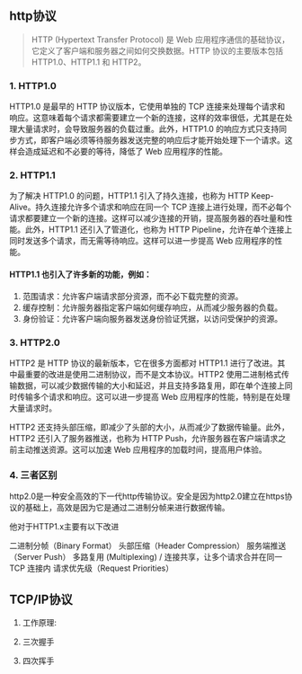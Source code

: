 ## http协议
>HTTP (Hypertext Transfer Protocol) 是 Web 应用程序通信的基础协议，它定义了客户端和服务器之间如何交换数据。HTTP 协议的主要版本包括 HTTP1.0、HTTP1.1 和 HTTP2。
### 1. HTTP1.0
HTTP1.0 是最早的 HTTP 协议版本，它使用单独的 TCP 连接来处理每个请求和响应。这意味着每个请求都需要建立一个新的连接，这样的效率很低，尤其是在处理大量请求时，会导致服务器的负载过重。此外，HTTP1.0 的响应方式只支持同步方式，即客户端必须等待服务器发送完整的响应后才能开始处理下一个请求。这样会造成延迟和不必要的等待，降低了 Web 应用程序的性能。

### 2. HTTP1.1
为了解决 HTTP1.0 的问题，HTTP1.1 引入了持久连接，也称为 HTTP Keep-Alive。持久连接允许多个请求和响应在同一个 TCP 连接上进行处理，而不必每个请求都要建立一个新的连接。这样可以减少连接的开销，提高服务器的吞吐量和性能。此外，HTTP1.1 还引入了管道化，也称为 HTTP Pipeline，允许在单个连接上同时发送多个请求，而无需等待响应。这样可以进一步提高 Web 应用程序的性能。
#### HTTP1.1 也引入了许多新的功能，例如：
1. 范围请求：允许客户端请求部分资源，而不必下载完整的资源。
2. 缓存控制：允许服务器指定客户端如何缓存响应，从而减少服务器的负载。
3. 身份验证：允许客户端向服务器发送身份验证凭据，以访问受保护的资源。

### 3. HTTP2.0
HTTP2 是 HTTP 协议的最新版本，它在很多方面都对 HTTP1.1 进行了改进。其中最重要的改进是使用二进制协议，而不是文本协议。HTTP2 使用二进制格式传输数据，可以减少数据传输的大小和延迟，并且支持多路复用，即在单个连接上同时传输多个请求和响应。这可以进一步提高 Web 应用程序的性能，特别是在处理大量请求时。

HTTP2 还支持头部压缩，即减少了头部的大小，从而减少了数据传输量。此外，HTTP2 还引入了服务器推送，也称为 HTTP Push，允许服务器在客户端请求之前主动推送资源。这可以加速 Web 应用程序的加载时间，提高用户体验。

### 4. 三者区别
http2.0是一种安全高效的下一代http传输协议。安全是因为http2.0建立在https协议的基础上，高效是因为它是通过二进制分帧来进行数据传输。

他对于HTTP1.x主要有以下改进

二进制分帧（Binary Format）
头部压缩（Header Compression）
服务端推送（Server Push）
多路复用 (Multiplexing) / 连接共享，让多个请求合并在同一 TCP 连接内
请求优先级（Request Priorities）


## TCP/IP协议
1. 工作原理:

2. 三次握手

3. 四次挥手
